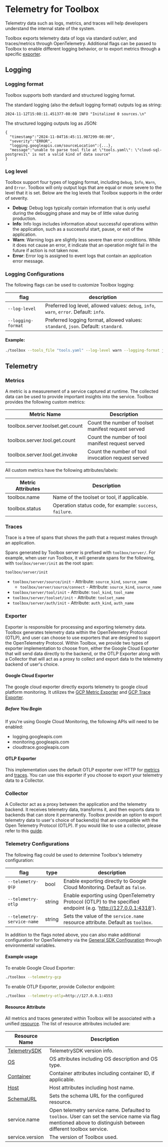 # Telemetry for Toolbox

Telemetry data such as logs, metrics, and traces will help developers understand
the internal state of the system.

Toolbox exports telemetry data of logs via standard out/err, and traces/metrics
through OpenTelemetry. Additional flags can be passed to Toolbox to enable
different logging behavior, or to export metrics through a specific 
[exporter](#exporter).

## Logging

### Logging format
Toolbox supports both standard and structured logging format.

The standard logging (also the default logging format) outputs log as string:
```
2024-11-12T15:08:11.451377-08:00 INFO "Initalized 0 sources.\n"
```

The structured logging outputs log as JSON:
```
{
  "timestamp":"2024-11-04T16:45:11.987299-08:00",
  "severity":"ERROR",
  "logging.googleapis.com/sourceLocation":{...},
  "message":"unable to parse tool file at \"tools.yaml\": \"cloud-sql-postgres1\" is not a valid kind of data source"
}
```

### Log level
Toolbox support four types of logging format, including `Debug`, `Info`, `Warn`,
and `Error`. Toolbox will only output logs that are equal or more severe to the
level that it is set. Below are the log levels that Toolbox supports in the
order of severity.

- **Debug**: Debug logs typically contain information that is only useful during
  the debugging phase and may be of little value during production.
- **Info**: Info logs includes information about successful operations within
  the application, such as a successful start, pause, or exit of the
  application.
- **Warn**: Warning logs are slightly less severe than error conditions. While
  it does not cause an error, it indicate that an operation might fail in the
  future if action is not taken now.
- **Error**: Error log is assigned to event logs that contain an application
  error message.

### Logging Configurations
The following flags can be used to customize Toolbox logging:

| **flag** | **description** |
|----------|-----------------|
| `--log-level` | Preferred log level, allowed values: `debug`, `info`, `warn`, `error`. Default: `info`. |
| `--logging-format` | Preferred logging format, allowed values: `standard`, `json`. Default: `standard`. |

#### Example:

```bash
./toolbox --tools_file "tools.yaml" --log-level warn --logging-format json
```

## Telemetry
### Metrics
A metric is a measurement of a service captured at runtime. The collected data
can be used to provide important insights into the service.
Toolbox provides the following custom metrics:

| **Metric Name** | **Description** |
|-----------------|-----------------|
| toolbox.server.toolset.get.count | Count the number of toolset manifest request served |
| toolbox.server.tool.get.count | Count the number of tool manifest request served |
| toolbox.server.tool.get.invoke | Count the number of tool invocation request served |

All custom metrics have the following attributes/labels:

| **Metric Attributes** | **Description** |
|-----------------|-----------------|
| toolbox.name | Name of the toolset or tool, if applicable. |
| toolbox.status | Operation status code, for example: `success`, `failure`. |

### Traces
Trace is a tree of spans that shows the path that a request makes through an
application.

Spans generated by Toolbox server is prefixed with `toolbox/server/`. For
example, when user run Toolbox, it will generate spans for the following, with
`toolbox/server/init` as the root span:

`toolbox/server/init`
- `toolbox/server/source/init` - Attribute: `source_kind`, `source_name`
  - `toolbox/server/source/connect` - Attribute: `source_kind`, `source_name`
- `toolbox/server/tool/init` - Attribute: `tool_kind`, `tool_name`
- `toolbox/server/toolset/init` - Attribute: `toolset_name`
- `toolbox/server/auth/init` - Attribute: `auth_kind`, `auth_name`

### Exporter
Exporter is responsible for processing and exporting telemetry data. Toolbox
generates telemetry data within the OpenTelemetry Protocol (OTLP), and user can
choose to use exporters that are designed to support the OpenTelemetry
Protocol. Within Toolbox, we provide two types of exporter implementation to
choose from, either the Google Cloud Exporter that will send data directly to
the backend, or the OTLP Exporter along with a Collector that will act as a
proxy to collect and export data to the telemetry backend of user's choice.

#### Google Cloud Exporter
The google cloud exporter directly exports telemetry to google cloud platform
monitoring. It utilizes the [GCP Metric Exporter][gcp-metric-exporter] and [GCP
Trace Exporter][gcp-trace-exporter].

##### Before You Begin
If you're using Google Cloud Monitoring, the following APIs will need to be
enabled:

- logging.googleapis.com
- monitoring.googleapis.com
- cloudtrace.googleapis.com

[gcp-metric-exporter]:
    https://github.com/GoogleCloudPlatform/opentelemetry-operations-go/tree/main/exporter/metric
[gcp-trace-exporter]:
    https://github.com/GoogleCloudPlatform/opentelemetry-operations-go/tree/main/exporter/trace


#### OTLP Exporter
This implementation uses the default OTLP exporter over HTTP for
[metrics][otlp-metric-exporter] and [traces][otlp-trace-exporter]. You can use
this exporter if you choose to export your telemetry data to a Collector.

[otlp-metric-exporter]: https://opentelemetry.io/docs/languages/go/exporters/#otlp-traces-over-http
[otlp-trace-exporter]: https://opentelemetry.io/docs/languages/go/exporters/#otlp-traces-over-http

### Collector
A Collector act as a proxy between the application and the telemetry backend. It
receives telemetry data, transforms it, and then exports data to backends that
can store it permanently. Toolbox provide an option to export telemetry data to user's choice of
backend(s) that are compatible with the Open Telemetry Protocol (OTLP). If you
would like to use a collector, please refer to this
[guide](./guide_collector.md).

### Telemetry Configurations
The following flag could be used to determine Toolbox's telemetry configuration:

| **flag** | **type** | **description** |
|-------------------------------|----------|-----------------|
| `--telemetry-gcp`          | bool | Enable exporting directly to Google Cloud Monitoring. Default as `false`. |
| `--telemetry-otlp`  | string | Enable exporting using OpenTelemetry Protocol (OTLP) to the specified endpoint (e.g. 'http://127.0.0.1:4318'). |
| `--telemetry-service-name`         | string | Sets the value of the `service.name` resource attribute. Default as `toolbox`. |

In addition to the flags noted above, you can also make additional configuration
for OpenTelemetry via the [General SDK Configuration][sdk-configuration] through
environmental variables.

[sdk-configuration]:
    https://opentelemetry.io/docs/languages/sdk-configuration/general/

#### Example usage

To enable Google Cloud Exporter:
```bash
./toolbox --telemetry-gcp
```

To enable OTLP Exporter, provide Collector endpoint:
```bash
./toolbox --telemetry-otlp=http://127.0.0.1:4553
```

#### Resource Attribute
All metrics and traces generated within Toolbox will be associated with a
unified [resource][resource]. The list of resource attributes included are:

| **Resource Name** | **Description** |
|-------------------|-----------------|
| [TelemetrySDK](https://pkg.go.dev/go.opentelemetry.io/otel/sdk/resource#WithTelemetrySDK) | TelemetrySDK version info. |
| [OS](https://pkg.go.dev/go.opentelemetry.io/otel/sdk/resource#WithOS) | OS attributes including OS description and OS type. |
| [Container](https://pkg.go.dev/go.opentelemetry.io/otel/sdk/resource#WithContainer) | Container attributes including container ID, if applicable. |
| [Host](https://pkg.go.dev/go.opentelemetry.io/otel/sdk/resource#WithHost) | Host attributes including host name. |
| [SchemaURL](https://pkg.go.dev/go.opentelemetry.io/otel/sdk/resource#WithSchemaURL) | Sets the schema URL for the configured resource. |
| service.name | Open telemetry service name. Defaulted to `toolbox`. User can set the service name via flag mentioned above to distinguish between different toolbox service. |
| service.version | The version of Toolbox used. |


[resource]: https://opentelemetry.io/docs/languages/js/resources/



